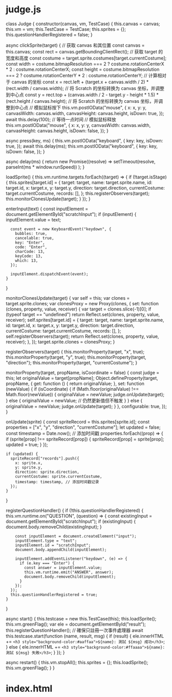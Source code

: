 # judge.js
class Judge {
  constructor(canvas, vm, TestCase) {
    this.canvas = canvas;
    this.vm = vm;
    this.TestCase = TestCase;
    this.sprites = {};
    this.questionHandlerRegistered = false;
  }

  async clickSprite(target) {
    // 获取 canvas 和其位置
    const canvas = this.canvas;
    const rect = canvas.getBoundingClientRect();
    // 获取 target 的宽度和高度
    const costume = target.sprite.costumes[target.currentCostume];
    const width =
      costume.bitmapResolution === 2
        ? costume.rotationCenterX * 2
        : costume.rotationCenterX;
    const height =
      costume.bitmapResolution === 2
        ? costume.rotationCenterY * 2
        : costume.rotationCenterY;
    // 计算相对于 canvas 的坐标
    const x =
      rect.left + (target.x + canvas.width / 2) * (rect.width / canvas.width); // 将 Scratch 的坐标转换为 canvas 坐标，并调整到中心点
    const y =
      rect.top +
      (canvas.width / 2 - target.y - height * 1.5) *
        (rect.height / canvas.height); // 将 Scratch 的坐标转换为 canvas 坐标，并调整到中心点
    // 模拟鼠标按下
    this.vm.postIOData("mouse", {
      x: x,
      y: y,
      canvasWidth: canvas.width,
      canvasHeight: canvas.height,
      isDown: true,
    });
    await this.delay(100); // 等待一点时间
    // 模拟鼠标释放
    this.vm.postIOData("mouse", {
      x: x,
      y: y,
      canvasWidth: canvas.width,
      canvasHeight: canvas.height,
      isDown: false,
    });
  }

  async press(key, ms) {
    this.vm.postIOData("keyboard", {
      key: key,
      isDown: true,
    });
    await this.delay(ms);
    this.vm.postIOData("keyboard", {
      key: key,
      isDown: false,
    });
  }

  async delay(ms) {
    return new Promise((resolve) =>
      setTimeout(resolve, parseInt(ms * window.runSpeed))
    );
  }

  loadSprite() {
    this.vm.runtime.targets.forEach((target) => {
      if (!target.isStage) {
        this.sprites[target.id] = {
          target: target,
          name: target.sprite.name,
          id: target.id,
          x: target.x,
          y: target.y,
          direction: target.direction,
          currentCostume: target.currentCostume,
          records: [],
        };
        this.registerObservers(target);
        this.monitorClonesUpdate(target);
      }
    });
  }

  enterInput(text) {
    const inputElement = document.getElementById("scratchInput");
    if (inputElement) {
      inputElement.value = text;

      const event = new KeyboardEvent("keydown", {
        bubbles: true,
        cancelable: true,
        key: "Enter",
        code: "Enter",
        charCode: 13,
        keyCode: 13,
        which: 13,
      });

      inputElement.dispatchEvent(event);
    }
  }

  monitorClonesUpdate(target) {
    var self = this;
    var clones = target.sprite.clones;
    var clonesProxy = new Proxy(clones, {
      set: function (clones, property, value, receiver) {
        var target = clones.slice(-1)[0];
        if (typeof target == "undefined")
          return Reflect.set(clones, property, value, receiver);
        self.sprites[target.id] = {
          target: target,
          name: target.sprite.name,
          id: target.id,
          x: target.x,
          y: target.y,
          direction: target.direction,
          currentCostume: target.currentCostume,
          records: [],
        };
        self.registerObservers(target);
        return Reflect.set(clones, property, value, receiver);
      },
    });
    target.sprite.clones = clonesProxy;
  }

  registerObservers(target) {
    this.monitorProperty(target, "x", true);
    this.monitorProperty(target, "y", true);
    this.monitorProperty(target, "direction");
    this.monitorProperty(target, "currentCostume");
  }

  monitorProperty(target, propName, isCoordinate = false) {
    const judge = this;
    let originalValue = target[propName];
    Object.defineProperty(target, propName, {
      get: function () {
        return originalValue;
      },
      set: function (newValue) {
        if (isCoordinate) {
          if (Math.floor(originalValue) !== Math.floor(newValue)) {
            originalValue = newValue;
            judge.onUpdate(target);
          } else {
            originalValue = newValue; // 仍然更新值但不触发
          }
        } else {
          originalValue = newValue;
          judge.onUpdate(target);
        }
      },
      configurable: true,
    });
  }

  onUpdate(sprite) {
    const spriteRecord = this.sprites[sprite.id];
    const properties = ["x", "y", "direction", "currentCostume"];
    let updated = false;
    const timestamp = Date.now(); // 添加时间戳
    properties.forEach((prop) => {
      if (sprite[prop] !== spriteRecord[prop]) {
        spriteRecord[prop] = sprite[prop];
        updated = true;
      }
    });

    if (updated) {
      spriteRecord["records"].push({
        x: sprite.x,
        y: sprite.y,
        direction: sprite.direction,
        currentCostume: sprite.currentCostume,
        timestamp: timestamp, // 添加时间戳记录
      });
    }
  }

  registerQuestionHandler() {
    if (!this.questionHandlerRegistered) {
      this.vm.runtime.on("QUESTION", (question) => {
        const existingInput = document.getElementById("scratchInput");
        if (existingInput) {
          document.body.removeChild(existingInput);
        }

        const inputElement = document.createElement("input");
        inputElement.type = "text";
        inputElement.id = "scratchInput";
        document.body.appendChild(inputElement);

        inputElement.addEventListener("keydown", (e) => {
          if (e.key === "Enter") {
            const answer = inputElement.value;
            this.vm.runtime.emit("ANSWER", answer);
            document.body.removeChild(inputElement);
          }
        });
      });
      this.questionHandlerRegistered = true;
    }
  }

  async start() {
    this.testcase = new this.TestCase(this);
    this.loadSprite();
    this.vm.greenFlag();
    var ele = document.getElementById("result");
    this.registerQuestionHandler(); // 確保只註冊一次事件處理器
    await this.testcase.start(function (name, result, msg) {
      if (result) {
        ele.innerHTML += `<h3 style="background-color:#aaffaa">${name}: 測試 ${msg} 成功</h3>`;
      } else {
        ele.innerHTML += `<h3 style="background-color:#ffaaaa">${name}: 測試 ${msg} 失敗</h3>`;
      }
    });
  }

  async restart() {
    this.vm.stopAll();
    this.sprites = {};
    this.loadSprite();
    this.vm.greenFlag();
  }
}




# index.html

<!DOCTYPE html>
<html lang="en">

<head>
    <meta charset="UTF-8">
    <meta name="viewport" content="width=device-width, initial-scale=1.0">
    <title>Scratch VM Example</title>
    <style>
        #main {
            display: flex;
            align-items: start;
            justify-content: space-around;
        }

        #test {
            flex: 0 0 auto;
            margin-right: 20px;
            border: 3px solid #ffa500;
        }

        #list {
            flex: 1 1 auto;
            background-color: #f4f4f4;
            padding: 10px;
            box-shadow: 0 4px 8px rgba(0, 0, 0, 0.1);
        }

        button {
            width: 150px;
            height: 24px;
            font-size: 16px;
            margin: 2px;
        }
    </style>
</head>

<body>
    <h2><a href="https://hackmd.io/@chihchao/r1DKLad2a#Unit-1-%E6%95%85%E4%BA%8B%E7%9A%84%E9%96%8B%E7%AB%AF">EGame
            Scratch 課程規劃</a></h2>
    <div id="container">
        <div id="main">
            <canvas id="test" width="640" height="480" style="width: 480px;"></canvas>
            <div id="list">
                <div>
                    <h2>測試結果</h2>
                </div>
                <div id="result"></div>
            </div>
        </div>
        <input style='height:24px' type="text" id="projectFile" placeholder="Enter SB3 file name" value="1-1">
        <button id="loadProjectButton">讀取</button>
        <button id="restartProjectButton" style="display:none;">重新執行</button>
        <div id="btnGroup" style="display: none;">
            <button onclick="setAndLoadProject('g-01')">01 你好世界.sb3</button>
            <button onclick="setAndLoadProject('g-02')">02 問答學堂.sb3</button>
            <button onclick="setAndLoadProject('g-03')">03 環遊世界.sb3</button>
            <button onclick="setAndLoadProject('g-04')">04 收集愛心.sb3</button>
            <button onclick="setAndLoadProject('g-05')">05 魔法世界.sb3</button>
            <br>
            <button onclick="setAndLoadProject('1-1')">1-1</button>
            <button onclick="setAndLoadProject('1-2')">1-2</button>
            <button onclick="setAndLoadProject('1-3')">1-3</button>
            <button onclick="setAndLoadProject('1-4')">1-4</button>
            <br>
            <button onclick="setAndLoadProject('2-1')">2-1</button>
            <button onclick="setAndLoadProject('2-2')">2-2</button>
            <button onclick="setAndLoadProject('2-3')">2-3</button>
            <button onclick="setAndLoadProject('2-4')">2-4</button>
            <br>
            <button onclick="setAndLoadProject('3-1')">3-1</button>
            <button onclick="setAndLoadProject('3-2')">3-2</button>
            <button onclick="setAndLoadProject('3-3')">3-3</button>
            <button onclick="setAndLoadProject('3-4')">3-4</button>
        </div>
    </div>
    <script src="./scratch-vm.js"></script>
    <script src="./scratch-storage.js"></script>
    <script src="./scratch-svg-renderer.js"></script>
    <script src="./scratch-render.js"></script>
    <script src="./judge.js"></script>
    <script>
        window.devicePixelRatio = 1;
        var canvas = document.getElementById('test');
        var render = new ScratchRender(canvas);
        var vm = new VirtualMachine();
        var storage = new ScratchStorage();
        vm.attachStorage(storage);
        vm.attachRenderer(render);
        vm.attachV2SVGAdapter(new ScratchSVGRenderer.SVGRenderer());
        vm.attachV2BitmapAdapter(new ScratchSVGRenderer.BitmapAdapter());

        let lastTime = 0;
        window.frameRate = 60; // 初始幀率 (每秒幀數)
        const originalStep = vm.runtime._step;
        window.runSpeed = 100.0 / window.frameRate;

        function setFrameRate(newFrameRate) {
            window.frameRate = newFrameRate;
            window.runSpeed = 100.0 / window.frameRate;
        }

        vm.runtime._step = function (time) {
            if (time - lastTime >= 1000 / window.frameRate) {
                lastTime = time;
                originalStep.call(vm.runtime, time);
            }
            requestAnimationFrame(vm.runtime._step.bind(vm.runtime));
        };

        document.addEventListener('keydown', e => {
            vm.postIOData('keyboard', {
                key: e.key,
                isDown: true
            });
        });

        document.addEventListener('keyup', e => {
            vm.postIOData('keyboard', {
                key: e.key,
                isDown: false
            });
        });

        canvas.addEventListener('mousedown', e => {
            const rect = canvas.getBoundingClientRect();
            const x = e.clientX - rect.left;
            const y = e.clientY - rect.top;
            console.log("canvas width:", canvas.width, canvas.height);
            console.log("canvas click:", x, y);
            vm.postIOData('mouse', {
                x: x,
                y: y,
                canvasWidth: canvas.width,
                canvasHeight: canvas.height,
                isDown: true
            });
        });

        canvas.addEventListener('mouseup', e => {
            const rect = canvas.getBoundingClientRect();
            const x = e.clientX - rect.left;
            const y = e.clientY - rect.top;
            vm.postIOData('mouse', {
                x: x,
                y: y,
                canvasWidth: canvas.width,
                canvasHeight: canvas.height,
                isDown: false
            });
        });

        function loadProject(projectFileName) {
            var script = document.createElement('script');
            script.src = `./stage/${projectFileName}.js`;
            script.onload = () => {
                fetch(`./stage/${projectFileName}.sb3`).then(response => response.arrayBuffer()).then(projectData => {
                    vm.start();
                    vm.loadProject(projectData).then(async () => {
                        console.log("loadProject...");
                        var judge = new Judge(canvas, vm, window.TestCase);
                        window.judge = judge; // 保存 judge 以便重新執行時使用
                        await judge.start();
                        document.getElementById('restartProjectButton').style.display = '';
                    }).catch(error => {
                        console.error('Failed to load or start the project:', error);
                    });
                }).catch(error => {
                    console.error('Failed to fetch the .sb3 file:', error);
                });
            };
            script.onerror = () => {
                console.error('Failed to load the JS file:', error);
            };
            document.head.appendChild(script);
        }

        function setAndLoadProject(projectFileName) {
            result.innerHTML = '';
            document.getElementById('projectFile').value = projectFileName;
            loadProject(projectFileName);
        }

        document.getElementById('loadProjectButton').addEventListener('click', () => {
            var projectFileName = document.getElementById('projectFile').value;
            loadProject(projectFileName);
        });

        document.getElementById('projectFile').addEventListener('keydown', e => {
            if (e.key === 'Enter') {
                var projectFileName = document.getElementById('projectFile').value;
                loadProject(projectFileName);
            }
        });

        document.getElementById('restartProjectButton').addEventListener('click', () => {
            result.innerHTML = '';
            window.judge.restart();
        });

        btnGroup.style['display'] = "";
    </script>
</body>

</html>

===
我正在寫一個程式 judge.js + index.html 使用了 Scratch-VM ，可以用來載入 .sb3檔案，
然後執行 .sb3 檔案，紀錄 .sb3檔案中每個 sprite 的物件資訊，目的是用來判斷該 .sb3檔案
是否有滿足題目要求。例如有一個角色從左側移動到右側，或角色是否有切換造型。

你先看完程式碼準備好，我要問你一些問題




